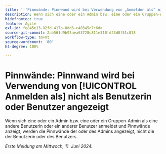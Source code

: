 ```yaml
---
title: '''Pinnwände: Pinnwand wird bei Verwendung von „Anmelden als“ nicht als Benutzerin oder Benutzer angezeigt'
description: Wenn sich eine oder ein Admin bzw. eine oder ein Gruppen-Admin als eine andere Benutzerin oder ein anderer Benutzer anmeldet und Pinnwände anzeigt, werden die Pinnwände der oder des Admins angezeigt, nicht die der Benutzerin oder des Benutzers.
hidefromtoc: true
feature: Agile
exl-id: fe845e13-82fd-417b-8dd6-c40345c7c6da
source-git-commit: 2ab561d9b97aea63728c811e310fd23d0f51c018
workflow-type: tm+mt
source-wordcount: '80'
ht-degree: 100%

---
```


# Pinnwände: Pinnwand wird bei Verwendung von [!UICONTROL Anmelden als] nicht als Benutzerin oder Benutzer angezeigt

Wenn sich eine oder ein Admin bzw. eine oder ein Gruppen-Admin als eine andere Benutzerin oder ein anderer Benutzer anmeldet und Pinnwände anzeigt, werden die Pinnwände der oder des Admins angezeigt, nicht die der Benutzerin oder des Benutzers.

_Erste Meldung am Mittwoch, 11. Juni 2024._
